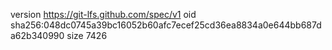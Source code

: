 version https://git-lfs.github.com/spec/v1
oid sha256:048dc0745a39bc16052b60afc7ecef25cd36ea8834a0e644bb687da62b340990
size 7426
